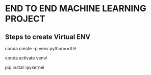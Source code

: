 # END TO END MACHINE LEARNING PROJECT

## Steps to create Virtual ENV
conda create -p venv python==3.9

conda activate venv/

pip install ipykernel
